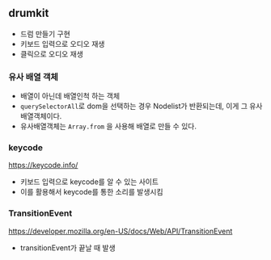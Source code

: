 ## drumkit

- 드럼 만들기 구현
- 키보드 입력으로 오디오 재생
- 클릭으로 오디오 재생

### 유사 배열 객체

- 배열이 아닌데 배열인척 하는 객체
- `querySelectorAll`로 dom을 선택하는 경우 Nodelist가 반환되는데, 이게 그 유사배열객체이다.
- 유사배열객체는 `Array.from` 을 사용해 배열로 만들 수 있다.

### keycode

https://keycode.info/

- 키보드 입력으로 keycode를 알 수 있는 사이트
- 이를 활용해서 keycode를 통한 소리를 발생시킴

### TransitionEvent

https://developer.mozilla.org/en-US/docs/Web/API/TransitionEvent

- transitionEvent가 끝날 때 발생
